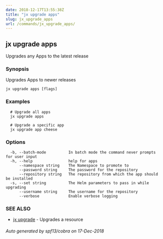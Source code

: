 ```yaml
---
date: 2018-12-17T13:55:38Z
title: "jx upgrade apps"
slug: jx_upgrade_apps
url: /commands/jx_upgrade_apps/
---
```

## jx upgrade apps

Upgrades any Apps to the latest release

### Synopsis

Upgrades Apps to newer releases

```
jx upgrade apps [flags]
```

### Examples

```
  # Upgrade all apps
  jx upgrade apps
  
  # Upgrade a specific app
  jx upgrade app cheese
```

### Options

```
  -b, --batch-mode          In batch mode the command never prompts for user input
  -h, --help                help for apps
      --namespace string    The Namespace to promote to
      --password string     The password for the repository
      --repository string   The repository from which the app should be installed
  -s, --set string          The Helm parameters to pass in while upgrading
      --username string     The username for the repository
      --verbose             Enable verbose logging
```

### SEE ALSO

* [jx upgrade](/commands/jx_upgrade/)	 - Upgrades a resource

###### Auto generated by spf13/cobra on 17-Dec-2018
